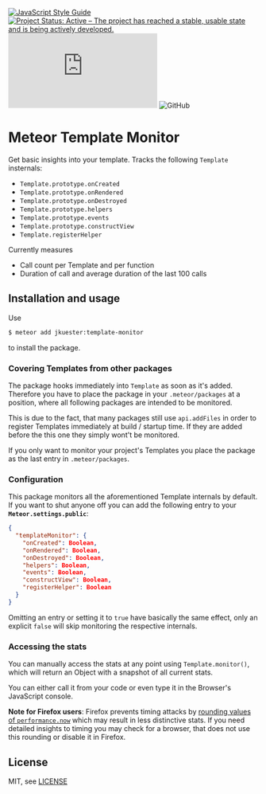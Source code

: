 [![JavaScript Style Guide](https://img.shields.io/badge/code_style-standard-brightgreen.svg)](https://standardjs.com)
[![Project Status: Active – The project has reached a stable, usable state and is being actively developed.](https://www.repostatus.org/badges/latest/active.svg)](https://www.repostatus.org/#active)
![GitHub file size in bytes](https://img.shields.io/github/size/jankapunkt/meteor-template-monitor/template-monitor.js)
![GitHub](https://img.shields.io/github/license/jankapunkt/meteor-template-monitor)


# Meteor Template Monitor

Get basic insights into your template. Tracks the following `Template` insternals:

- `Template.prototype.onCreated`
- `Template.prototype.onRendered`
- `Template.prototype.onDestroyed`
- `Template.prototype.helpers`
- `Template.prototype.events`
- `Template.prototype.constructView`
- `Template.registerHelper`

Currently measures

- Call count per Template and per function
- Duration of call and average duration of the last 100 calls

## Installation and usage

Use

```bash
$ meteor add jkuester:template-monitor
```

to install the package.

### Covering Templates from other packages

The package hooks immediately into `Template` as soon as it's added. Therefore you have to place the package in your 
`.meteor/packages` at a position, where all following packages are intended to be monitored.

This is due to the fact, that many packages still use `api.addFiles` in order to register Templates immediately at
build / startup time. If they are added before the this one they simply wont't be monitored.

If you only want to monitor your project's Templates you place the package as the last entry in `.meteor/packages`.

### Configuration

This package monitors all the aforementioned Template internals by default. If you want to shut anyone off you can
add the following entry to your **`Meteor.settings.public`**:

```json
{
  "templateMonitor": {
    "onCreated": Boolean,
    "onRendered": Boolean,
    "onDestroyed": Boolean,
    "helpers": Boolean,
    "events": Boolean,
    "constructView": Boolean,
    "registerHelper": Boolean
  }
}
```

Omitting an entry or setting it to `true` have basically the same effect, only an explicit `false` will skip monitoring
the respective internals.

### Accessing the stats

You can manually access the stats at any point using `Template.monitor()`, which will return an Object with a snapshot
of all current stats.

You can either call it from your code or even type it in the Browser's JavaScript console.

**Note for Firefox users**: Firefox prevents timing attacks by [rounding values of `performance.now`](https://developer.mozilla.org/en-US/docs/Web/API/Performance/now)
which may result in less distinctive stats. If you need detailed insights to timing you may check for a browser, that
does not use this rounding or disable it in Firefox.

## License

MIT, see [LICENSE](./LICENSE)
